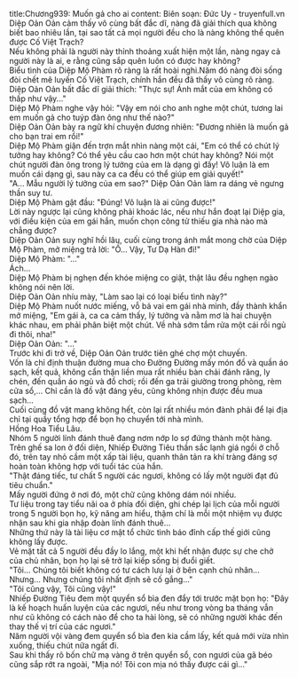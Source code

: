 title:Chương939: Muốn gả cho ai
content:
Biên soạn: Đức Uy - truyenfull.vn<br>Diệp Oản Oản cảm thấy vô cùng bất đắc dĩ, nàng đã giải thích qua không biết bao nhiêu lần, tại sao tất cả mọi người đều cho là nàng không thể quên được Cố Việt Trạch?<br>Nếu không phải là người này thỉnh thoảng xuất hiện một lần, nàng ngay cả người này là ai, e rằng cũng sắp quên luôn có được hay không?<br>Biểu tình của Diệp Mộ Phàm rõ ràng là rất hoài nghi.Năm đó nàng đòi sống đòi chết mê luyến Cố Việt Trạch, chính hắn đều đã thấy vô cùng rõ ràng.<br>Diệp Oản Oản bất đắc dĩ giải thích: "Thực sự! Ánh mắt của em không có thấp như vậy..."<br>Diệp Mộ Phàm nghe vậy hỏi: "Vậy em nói cho anh nghe một chút, tương lai em muốn gả cho tuýp đàn ông như thế nào?"<br>Diệp Oản Oản bày ra ngữ khí chuyện đương nhiên: "Đương nhiên là muốn gả cho bạn trai em rồi!"<br>Diệp Mộ Phàm giận đến trợn mắt nhìn nàng một cái, "Em có thể có chút lý tưởng hay không? Có thể yêu cầu cao hơn một chút hay không? Nói một chút người đàn ông trong lý tưởng của em là dạng gì đấy! Vô luận là em muốn cái dạng gì, sau này ca ca đều có thể giúp em giải quyết!"<br>"A... Mẫu người lý tưởng của em sao?" Diệp Oản Oản làm ra dáng vẻ ngưng thần suy tư.<br>Diệp Mộ Phàm gật đầu: "Đúng! Vô luận là ai cũng được!"<br>Lời này ngược lại cũng không phải khoác lác, nếu như hắn đoạt lại Diệp gia, với điều kiện của em gái hắn, muốn chọn công tử thiếu gia nhà nào mà chẳng được?<br>Diệp Oản Oản suy nghĩ hồi lâu, cuối cùng trong ánh mắt mong chờ của Diệp Mộ Phàm, mở miệng trả lời: "Ồ... Vậy, Tư Dạ Hàn đi!"<br>Diệp Mộ Phàm: "..."<br>Ách...<br>Diệp Mộ Phàm bị nghẹn đến khóe miệng co giật, thật lâu đều nghẹn ngào không nói nên lời.<br>Diệp Oản Oản nhíu mày, "Làm sao lại có loại biểu tình này?"<br>Diệp Mộ Phàm nuốt nước miếng, vỗ bả vai em gái nhà mình, đầy thành khẩn mở miệng, "Em gái à, ca ca cảm thấy, lý tưởng và nằm mơ là hai chuyện khác nhau, em phải phân biệt một chút. Về nhà sớm tắm rửa một cái rồi ngủ đi thôi, nha!"<br>Diệp Oản Oản: "..."<br>Trước khi đi trở về, Diệp Oản Oản trước tiên ghé chợ một chuyến.<br>Vốn là chỉ định thuận đường mua cho Đường Đường mấy món đồ và quần áo sạch, kết quả, không cẩn thận liền mua rất nhiều bàn chải đánh răng, ly chén, đến quần áo ngủ và đồ chơi; rồi đến ga trải giường trong phòng, rèm cửa sổ,… Chỉ cần là đồ vật đáng yêu, cũng không nhịn được đều mua sạch…<br>Cuối cùng đồ vật mang không hết, còn lại rất nhiều món đành phải để lại địa chỉ tại quầy tổng hợp để bọn họ chuyển tới nhà mình.<br>Hồng Hoa Tiểu Lâu.<br>Nhóm 5 người lính đánh thuê đang nơm nớp lo sợ đứng thành một hàng.<br>Trên ghế sa lon ở đối diện, Nhiếp Đường Tiêu thần sắc lạnh giá ngồi ở chỗ đó, trên tay nhỏ cầm một xấp tài liệu, quanh thân tản ra khí tràng đáng sợ hoàn toàn không hợp với tuổi tác của hắn.<br>"Thật đáng tiếc, tư chất 5 người các ngươi, không có lấy một người đạt đủ tiêu chuẩn."<br>Mấy người đứng ở nơi đó, một chữ cũng không dám nói nhiều.<br>Tư liệu trong tay tiểu nãi oa ở phía đối diện, ghi chép lại lịch của mỗi người trong 5 người bọn họ, kỹ năng am hiểu, thậm chí là mỗi một nhiệm vụ được nhận sau khi gia nhập đoàn lính đánh thuê…<br>Những thứ này là tài liệu cơ mật tổ chức tình báo đỉnh cấp thế giới cũng không lấy được.<br>Vẻ mặt tất cả 5 người đều đầy lo lắng, một khi hết nhận được sự che chở của chủ nhân, bọn họ lại sẽ trở lại kiếp sống bị đuổi giết.<br>"Tôi... Chúng tôi biết không có tư cách lưu lại ở bên cạnh chủ nhân... Nhưng... Nhưng chúng tôi nhất định sẽ cố gắng..."<br>"Tôi cũng vậy, Tôi cũng vậy!"<br>Nhiếp Đường Tiêu đem một quyển sổ bìa đen đẩy tới trước mặt bọn họ: "Đây là kế hoạch huấn luyện của các ngươi, nếu như trong vòng ba tháng vẫn như cũ không có cách nào để cho ta hài lòng, sẽ có những người khác đến thay thế vị trí của các ngươi."<br>Năm người vội vàng đem quyển sổ bìa đen kia cầm lấy, kết quả mới vừa nhìn xuống, thiếu chút nữa ngất đi.<br>Sau khi thấy rõ bốn chữ mạ vàng ở trên quyển sổ, con ngươi của gã béo cũng sắp rớt ra ngoài, "Mịa nó! Tôi con mịa nó thấy được cái gì..."